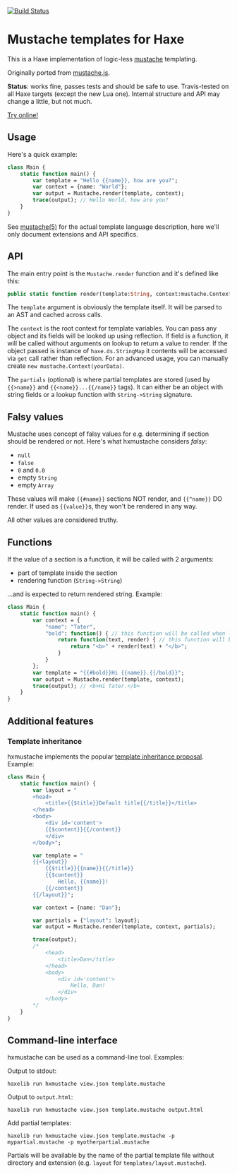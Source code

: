 [![Build Status](https://travis-ci.org/nadako/hxmustache.svg?branch=master)](https://travis-ci.org/nadako/hxmustache)

# Mustache templates for Haxe

This is a Haxe implementation of logic-less [mustache](http://mustache.github.io/) templating.

Originally ported from [mustache.js](https://github.com/janl/mustache.js).

**Status**: works fine, passes tests and should be safe to use. Travis-tested on all Haxe targets (except the new Lua one).
Internal structure and API may change a little, but not much.

[Try online!](http://nadako.github.io/hxmustache/)

## Usage

Here's a quick example:

```haxe
class Main {
    static function main() {
        var template = "Hello {{name}}, how are you?";
        var context = {name: "World"};
        var output = Mustache.render(template, context);
        trace(output); // Hello World, how are you?
    }
}
```

See [mustache(5)](http://mustache.github.io/mustache.5.html) for the actual template language description, here we'll
only document extensions and API specifics.

## API

The main entry point is the `Mustache.render` function and it's defined like this:

```haxe
public static function render(template:String, context:mustache.Context, ?partials:mustache.Partials):String;
```

The `template` argument is obviously the template itself. It will be parsed to an AST and cached across calls.

The `context` is the root context for template variables. You can pass any object and its fields will be looked up
using reflection. If field is a function, it will be called without arguments on lookup to return a value to render.
If the object passed is instance of `haxe.ds.StringMap` it contents will be accessed via `get` call rather than reflection.
For an advanced usage, you can manually create `new mustache.Context(yourData)`.

The `partials` (optional) is where partial templates are stored (used by `{{>name}}` and `{{<name}}...{{/name}}` tags).
It can either be an object with string fields or a lookup function with `String->String` signature.

## Falsy values

Mustache uses concept of falsy values for e.g. determining if section should be rendered or not.
Here's what hxmustache considers *falsy*:

 * `null`
 * `false`
 * `0` and `0.0`
 * empty `String`
 * empty `Array`

These values will make `{{#name}}` sections NOT render, and `{{^name}}` DO render. If used as `{{value}}`s, they won't be rendered in any way.

All other values are considered truthy.

## Functions

If the value of a section is a function, it will be called with 2 arguments:

 * part of template inside the section
 * rendering function (`String->String`)

...and is expected to return rendered string. Example:

```haxe
class Main {
    static function main() {
        var context = {
            "name": "Tater",
            "bold": function() { // this function will be called when looking up `bold`
                return function(text, render) { // this function will be called for rendering a section
                    return "<b>" + render(text) + "</b>";
                }
            }
        };
        var template = "{{#bold}}Hi {{name}}.{{/bold}}";
        var output = Mustache.render(template, context);
        trace(output); // <b>Hi Tater.</b>
    }
}
```



## Additional features

### Template inheritance

hxmustache implements the popular [template inheritance proposal](https://github.com/mustache/spec/pull/75).
Example:

```haxe
class Main {
    static function main() {
        var layout = "
        <head>
            <title>{{$title}}Default title{{/title}}</title>
        </head>
        <body>
            <div id='content'>
            {{$content}}{{/content}}
            </div>
        </body>";

        var template = "
        {{<layout}}
            {{$title}}{{name}}{{/title}}
            {{$content}}
                Hello, {{name}}!
            {{/content}}
        {{/layout}}";

        var context = {name: "Dan"};

        var partials = {"layout": layout};
        var output = Mustache.render(template, context, partials);

        trace(output);
        /*
            <head>
                <title>Dan</title>
            </head>
            <body>
                <div id='content'>
                    Hello, Dan!
                </div>
            </body>
        */
    }
}
```

## Command-line interface

hxmustache can be used as a command-line tool. Examples:

Output to stdout:
```
haxelib run hxmustache view.json template.mustache
```

Output to `output.html`:
```
haxelib run hxmustache view.json template.mustache output.html
```

Add partial templates:
```
haxelib run hxmustache view.json template.mustache -p mypartial.mustache -p myotherpartial.mustache
```

Partials will be available by the name of the partial template file without directory and extension (e.g. `layout` for `templates/layout.mustache`).

